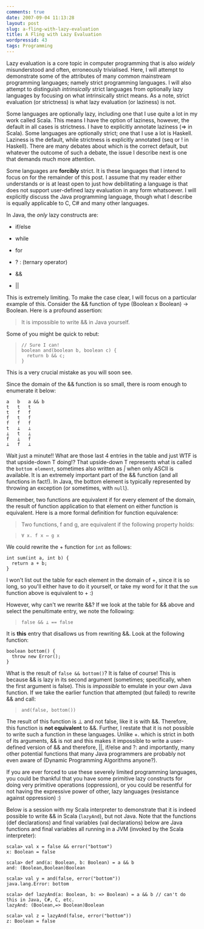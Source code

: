 ```yaml
---
comments: true
date: 2007-09-04 11:13:28
layout: post
slug: a-fling-with-lazy-evaluation
title: A Fling with Lazy Evaluation
wordpressid: 43
tags: Programming
---
```


Lazy evaluation is a core topic in computer programming that is also _widely_ misunderstood and often, erroneously trivialised. Here, I will attempt to demonstrate some of the attributes of many common mainstream programming languages; namely strict programming languages. I will also attempt to distinguish _intrinsically_ strict languages from optionally lazy languages by focusing on what intrinsically strict means. As a note, strict evaluation (or strictness) is what lazy evaluation (or laziness) is not.

Some languages are optionally lazy, including one that I use quite a lot in my work called Scala. This means I have the option of laziness, however, the default in all cases is strictness. I have to explicitly annotate laziness (=> in Scala). Some languages are optionally strict; one that I use a lot is Haskell. Laziness is the default, while strictness is explicitly annotated (seq or ! in Haskell). There are many debates about which is the correct default, but whatever the outcome of such a debate, the issue I describe next is one that demands much more attention.

Some languages are **forcibly** strict. It is these languages that I intend to focus on for the remainder of this post. I assume that my reader either understands or is at least open to just how debilitating a language is that does not support user-defined lazy evaluation in any form whatsoever. I will explicitly discuss the Java programming language, though what I describe is equally applicable to C, C# and many other languages.

In Java, the _only_ lazy constructs are:



	
  * if/else

	
  * while

	
  * for

	
  * ? : (ternary operator)

	
  * &&

	
  * ||


This is extremely limiting. To make the case clear, I will focus on a particular example of this. Consider the && function of type (Boolean x Boolean) -> Boolean. Here is a profound assertion:


> It is impossible to write && in Java yourself.


Some of you might be quick to rebut:


> 

>     
>     // Sure I can!
>     boolean and(boolean b, boolean c) {
>       return b && c;
>     }
> 
> 



This is a very crucial mistake as you will soon see.

Since the domain of the && function is so small, there is room enough to enumerate it below:

    
    a   b   a && b
    t   t   t
    t   f   f
    f   t   f
    f   f   f
    t   ⊥   ⊥
    ⊥   t   ⊥
    f   ⊥   f
    ⊥   f   ⊥


Wait just a minute!! What are those last 4 entries in the table and just WTF is that upside-down T doing!? That upside-down T represents what is called the `bottom element`, sometimes also written as _|_ when only ASCII is available. It is an extremely important part of the && function (and all functions in fact!). In Java, the bottom element is typically represented by throwing an exception (or sometimes, with `null`).

Remember, two functions are equivalent if for every element of the domain, the result of function application to that element on either function is equivalent. Here is a more formal definition for function equivalence:


> Two functions, f and g, are equivalent if the following property holds:

>     
>     ∀ x. f x ⇔ g x
> 
> 



We could rewrite the + function for `int` as follows:

    
    int sum(int a, int b) {
      return a + b;
    }


I won't list out the table for each element in the domain of +, since it is so long, so you'll either have to do it yourself, or take my word for it that the `sum` function above is equivalent to + :)

However, why can't we rewrite &&? If we look at the table for && above and select the penultimate entry, we note the following:


> 

>     
>     false && ⊥ == false
> 
> 



It is **this** entry that disallows us from rewriting &&. Look at the following function:

    
    boolean bottom() {
      throw new Error();
    }


What is the result of `false && bottom()`? It is false of course! This is because && is lazy in its second argument (sometimes; specifically, when the first argument is false). This is _impossible_ to emulate in your own Java function. If we take the earlier function that attempted (but failed) to rewrite && and call:


> 

>     
>     and(false, bottom())
> 
> 



The result of this function is ⊥ and not false, like it is with &&. Therefore, this function is **not equivalent** to &&. Further, I restate that it is not possible to write such a function in these languages. Unlike +. which is strict in both of its arguments, && is not and this makes it impossible to write a user-defined version of && and therefore, ||, if/else and ?: and importantly, many other potential functions that many Java programmers are probably not even aware of (Dynamic Programming Algorithms anyone?).

If you are ever forced to use these severely limited programming languages, you could be thankful that you have some primitive lazy constructs for doing very primitive operations (oppression), or you could be resentful for not having the expressive power of other, lazy languages (resistance against oppression) :)

Below is a session with my Scala interpreter to demonstrate that it is indeed possible to write && in Scala (`lazyAnd`), but not Java. Note that the functions (def declarations) and final variables (val declarations) below are Java functions and final variables all running in a JVM (invoked by the Scala interpreter):

    
    scala> val x = false && error("bottom")
    x: Boolean = false
    
    scala> def and(a: Boolean, b: Boolean) = a && b
    and: (Boolean,Boolean)Boolean
    
    scala> val y = and(false, error("bottom"))
    java.lang.Error: bottom
    
    scala> def lazyAnd(a: Boolean, b: => Boolean) = a && b // can't do this in Java, C#, C, etc.
    lazyAnd: (Boolean,=> Boolean)Boolean
    
    scala> val z = lazyAnd(false, error("bottom"))
    z: Boolean = false
